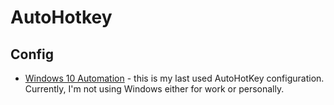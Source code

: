 # AutoHotkey 

## Config

- [Windows 10 Automation](https://gist.github.com/dewaka/c494543b4cd2a2dcd09cc5a6aa0f7517) -
  this is my last used AutoHotKey configuration. Currently, I'm not using
  Windows either for work or personally.
